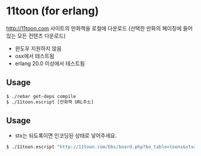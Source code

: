 11toon (for erlang)
======

http://11toon.com 사이트의 만화책을 로컬에 다운로드 (선택한 만화의 페이징에 들어있는 모든 컨텐츠 다운로드)

* 윈도우 지원하지 않음
* osx에서 테스트됨
* erlang 20.0 이상에서 테스트됨

## Usage

``` bash
$ ./rebar get-deps compile
$ ./11toon.escript [만화책 URL주소]
```

## Usage

* stx는 되도록이면 인코딩된 상태로 넣어주세요.
``` bash
$ ./11toon.escript "http://11toon.com/bbs/board.php?bo_table=toons&stx=%EB%B0%94%EC%9D%B4%EC%98%A4%EB%A9%94%EA%B0%80&is=4228"
```
